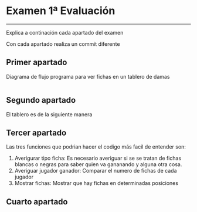 # Examen 1ª Evaluación

---

Explica a continación cada apartado del examen

Con cada apartado realiza un commit diferente

## Primer apartado

Diagrama de flujo programa para ver fichas en un tablero de damas

![]()

## Segundo apartado

El tablero es de la siguiente manera


## Tercer apartado
Las tres funciones que podrian hacer el codigo más facil de entender son:

1. Averigurar tipo ficha: Es necesario averiguar si se se tratan de fichas blancas o negras para saber quien va gananando y alguna otra cosa.
2. Averiguar jugador ganador: Comparar el numero de fichas de cada jugador
3. Mostrar fichas: Mostrar que hay fichas en determinadas posiciones 

## Cuarto apartado